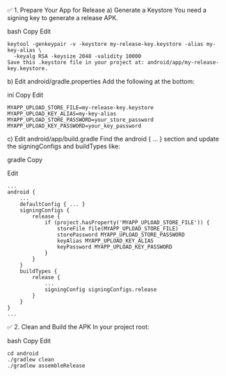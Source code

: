✅ 1. Prepare Your App for Release
a) Generate a Keystore
You need a signing key to generate a release APK.

bash
Copy
Edit
```
keytool -genkeypair -v -keystore my-release-key.keystore -alias my-key-alias \
  -keyalg RSA -keysize 2048 -validity 10000
Save this .keystore file in your project at: android/app/my-release-key.keystore.
```

b) Edit android/gradle.properties
Add the following at the bottom:

ini
Copy
Edit
```
MYAPP_UPLOAD_STORE_FILE=my-release-key.keystore
MYAPP_UPLOAD_KEY_ALIAS=my-key-alias
MYAPP_UPLOAD_STORE_PASSWORD=your_store_password
MYAPP_UPLOAD_KEY_PASSWORD=your_key_password
```
c) Edit android/app/build.gradle
Find the android { ... } section and update the signingConfigs and buildTypes like:

gradle
Copy

Edit
```
...
android {
    ...
    defaultConfig { ... }
    signingConfigs {
        release {
            if (project.hasProperty('MYAPP_UPLOAD_STORE_FILE')) {
                storeFile file(MYAPP_UPLOAD_STORE_FILE)
                storePassword MYAPP_UPLOAD_STORE_PASSWORD
                keyAlias MYAPP_UPLOAD_KEY_ALIAS
                keyPassword MYAPP_UPLOAD_KEY_PASSWORD
            }
        }
    }
    buildTypes {
        release {
            ...
            signingConfig signingConfigs.release
        }
    }
}
...
```
✅ 2. Clean and Build the APK
In your project root:

bash
Copy
Edit
```
cd android
./gradlew clean
./gradlew assembleRelease
```
